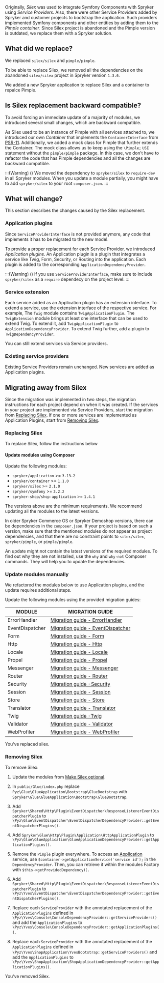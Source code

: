 Originally, *Silex* was used to integrate Symfony Components with Spryker using _Service Providers_. Also, there were other Service Providers added by Spryker and customer projects to bootstrap the application. Such providers implemented Symfony components and other entities by adding them to the *Pimple container*. Since Silex project is abandoned and the Pimple version is outdated, we replace them with a Spryker solution.

## What did we replace?
We replaced `silex/silex` and `pimple/pimple`.

To be able to replace Silex, we removed all the  dependencies on the abandoned `silex/silex` project in Spryker version `1.3.6`.

We added a new Spryker application to replace Silex and a container to repalce Pimple.

## Is Silex replacement backward compatible?
To avoid forcing an immediate update of a majority of modules, we introduced several small changes, which are backward compatible.

As Silex used to be an instance of Pimple with all services attached to, we introduced our own _Container_ that implements the `ContainerInterface` from [PSR-11](https://www.php-fig.org/psr/psr-11/). Additionally, we added a mock class for Pimple that further extends the Container. The mock class allows us to keep using the `\Pimple;` `USE` statement without the `pimple/pimple` package. In this case, we don't have to refactor the code that has Pimple dependencies and all the changes are backward compatible.

:::(Warning) ()
We moved the dependency to `spryker/silex` to `require-dev` in all Spryker modules.
When you update a module partially, you might have to add `spryker/silex` to your root `composer.json`. 
:::

## What will change?

This section describes the changes caused by the Silex replacement.


### Application plugins

Since `ServiceProviderInterface` is not provided anymore, any code that implements it has to be migrated to the new model. 

To provide a proper replacement for each Service Provider, we introduced *Application plugins*. An Application plugin is a plugin that integrates a service like Twig, Form, Security, or Routing into the application. Each plugin is added to the corresponding `ApplicationDependencyProvider`.

:::(Warning) ()
If you use `ServiceProviderInterface`, make sure to include `spryker/silex` as a `require` dependecy on the project level.
:::

### Service extension

Each service added as an Application plugin has an extension interface. To extend a service, use the extension interface of the respective service. For example, The `Twig` module contains `TwigApplicationPlugin`. The `TwigExtension` module brings at least one interface that can be used to extend Twig. To extend it, add `TwigApplicationPlugin` to `ApplicationDependencyProvider`. To extend Twig further, add a plugin to `TwigDependencyProvider`.

You can still extend services via Service providers. 

### Existing service providers

Existing Service Providers remain unchanged. New services are added as Application plugins.


## Migrating away from Silex
Since the migration was implemented in two steps, the migration instructions for each project depend on when it was created. If the services in your project are implemented via Service Providers, start the migration from [Replacing Silex](#replacing-silex). If one or more services are implemented as Application Plugins, start from [Removing Silex](#removing-silex).



### Replacing Silex

To replace Silex, follow the instructions below

#### Update modules using Composer

Update the following modules:
*   `spryker/application` >= `3.13.2`
*   `spryker/container` >= `1.1.0`
*   `spryker/silex` >= `2.1.0`
*   `spryker/symfony` >= `3.2.2`
*   `spryker-shop/shop-application` >= `1.4.1`

The versions above are the minimum requirements. We recommend updating all the modules to the latest versions.

In older Spryker Commerce OS or Spryker Demoshop versions, there can be dependencies in the `composer.json`. If your project is based on such a version, make sure that the mentioned modules do not appear as project dependencies, and that there are no constraint points to `silex/silex`, `spryker/pimple`, or `pimple/pimple`.

An update might not contain the latest versions of the required modules. To find out why they are not installed, use the `why` and `why-not` Composer commands. They will help you to update the dependencies.

### Update modules manually 
We refactored the modules below to use Application plugins, and the update requires additional steps.  

Update the following modules using the provided migration guides:

| MODULE | MIGRATION GUIDE |
| --- | --- |
| ErrorHandler | [Migration guide - ErrorHandler](https://documentation.spryker.com/docs/migration-guide-errorhandler) |
| EventDispatcher | [Migration guide - EventDispatcher](https://documentation.spryker.com/docs/migration-guide-eventdispatcher) |
| Form | [Migration guide - Form](https://documentation.spryker.com/docs/migration-guide-form) |
| Http | [Migration guide - Http](https://documentation.spryker.com/docs/migration-guide-http) |
| Locale | [Migration guide - Locale](https://documentation.spryker.com/docs/migration-guide-locale) |
|Propel | [Migration guide - Propel](https://documentation.spryker.com/docs/migration-guide-propel) |
| Messenger | [Migration guide - Messenger](https://documentation.spryker.com/docs/migration-guide-messenger) |
|Router | [Migration guide - Router](https://documentation.spryker.com/docs/migration-guide-router) |
| Security| [Migration guide -Security](https://documentation.spryker.com/docs/migration-guide-security) |
|Session | [Migration guide - Session](https://documentation.spryker.com/docs/migration-guide-session) |
| Store | [Migration guide - Store](https://documentation.spryker.com/docs/migration-guide-store) |
| Translator | [Migration guide - Translator](https://documentation.spryker.com/docs/migration-guide-translator) |
| Twig | [Migration guide -Twig](https://documentation.spryker.com/docs/migration-guide-twig) |
| Validator | [Migration guide - Validator](https://documentation.spryker.com/docs/migration-guide-validator) |
| WebProfiler | [Migration guide - WebProfiler](https://documentation.spryker.com/docs/migration-guide-webprofiler) |

You've replaced silex. 

### Removing Silex 

To remove Silex:

1. Update the modules from [Make Silex optional](https://api.release.spryker.com/release-group/2589).
2. In `public/Glue/index.php` replace `Pyz\Glue\GlueApplication\Bootstrap\GlueBootstrap` with `Spryker\Glue\GlueApplication\Bootstrap\GlueBootstrap`. 
3. Add `Spryker\Shared\Http\Plugin\EventDispatcher\ResponseListenerEventDispatcherPlugin` to `\Pyz\Glue\EventDispatcher\EventDispatcherDependencyProvider::getEventDispatcherPlugins()`.
4. Add `Spryker\Glue\Http\Plugin\Application\HttpApplicationPlugin` to `\Pyz\Glue\GlueApplication\GlueApplicationDependencyProvider::getApplicationPlugins()`.
5. Remove the `Pimple` plugin everywhere. To access an [Application](https://documentation.spryker.com/docs/application-201903) service, use `$container->getApplicationService('service id');` in the `DependencyProvider`. Then, you can retrieve it within the modules Factory with `$this->getProvidedDependency()`.

6. Add `Spryker\Shared\Http\Plugin\EventDispatcher\ResponseListenerEventDispatcherPlugin` to `\Pyz\Yves\EventDispatcher\EventDispatcherDependencyProvider::getEventDispatcherPlugins()`.

7. Replace each `ServiceProvider` with the annotated replacement of the `ApplicationPlugins` defined in `\Pyz\Yves\Console\ConsoleDependencyProvider::getServiceProviders()` and add the `ApplicationPlugins` to `\Pyz\Yves\Console\ConsoleDependencyProvider::getApplicationPlugins()`.

8. Replace each `ServiceProvider` with the annotated replacement of the `ApplicationPlugins` defined in `\Pyz\Yves\ShopApplication\YvesBootstrap::getServiceProviders()` and add the `ApplicationPlugins` to `\Pyz\Yves\ShopApplication\ShopApplicationDependencyProvider::getApplicationPlugins()`.

You've removed Silex.